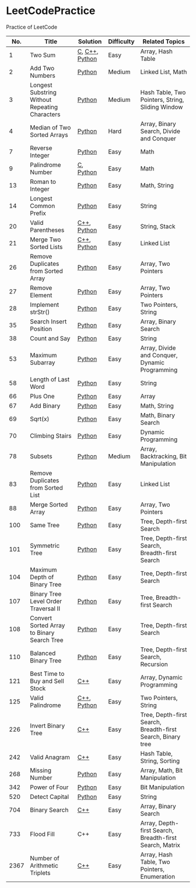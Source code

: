 # LeetCodePractice
Practice of LeetCode

|**No.**|**Title**|**Solution**|**Difficulty**|**Related Topics**|
|-------|---------|------------|--------------|------------------|
|1|Two Sum  |[C](0001.c), [C++](0001.cpp), [Python](0001.py)|Easy|Array, Hash Table|
|2|Add Two Numbers|[Python](0002.py)|Medium|Linked List, Math|
|3|Longest Substring Without Repeating Characters|[Python](0003.py)|Medium|Hash Table, Two Pointers, String, Sliding Window|
|4|Median of Two Sorted Arrays|[Python](0004.py)|Hard|Array, Binary Search, Divide and Conquer|
|7|Reverse Integer|[Python](0007.py)|Easy|Math|
|9|Palindrome Number|[C](0009.c), [Python](0009.py)|Easy|Math|
|13|Roman to Integer|[Python](0013.py)|Easy|Math, String|
|14|Longest Common Prefix|[Python](0014.py)|Easy|String|
|20|Valid Parentheses|[C++](0020.cpp), [Python](0020.py)|Easy|String, Stack|
|21|Merge Two Sorted Lists|[C++](0021.cpp), [Python](0021.py)|Easy|Linked List|
|26|Remove Duplicates from Sorted Array|[Python](0026.py)|Easy|Array, Two Pointers|
|27|Remove Element|[Python](0027.py)|Easy|Array, Two Pointers|
|28|Implement strStr()|[Python](0028.py)|Easy|Two Pointers, String|
|35|Search Insert Position|[Python](0035.py)|Easy|Array, Binary Search|
|38|Count and Say|[Python](0038.py)|Easy|String|
|53|Maximum Subarray|[Python](0053.py)|Easy|Array, Divide and Conquer, Dynamic Programming|
|58|Length of Last Word|[Python](0058.py)|Easy|String|
|66|Plus One|[Python](0066.py)|Easy|Array|
|67|Add Binary|[Python](0067.py)|Easy|Math, String|
|69|Sqrt(x)|[Python](0069.py)|Easy|Math, Binary Search|
|70|Climbing Stairs|[Python](0070.py)|Easy|Dynamic Programming|
|78|Subsets|[Python](0078.py)|Medium|Array, Backtracking, Bit Manipulation|
|83|Remove Duplicates from Sorted List|[Python](0083.py)|Easy|Linked List|
|88|Merge Sorted Array|[Python](0088.py)|Easy|Array, Two Pointers|
|100|Same Tree|[Python](0100.py)|Easy|Tree, Depth-first Search|
|101|Symmetric Tree|[Python](0101.py)|Easy|Tree, Depth-first Search, Breadth-first Search|
|104|Maximum Depth of Binary Tree|[Python](0104.py)|Easy|Tree, Depth-first Search|
|107|Binary Tree Level Order Traversal II|[Python](0107.py)|Easy|Tree, Breadth-first Search|
|108|Convert Sorted Array to Binary Search Tree|[Python](0108.py)|Easy|Tree, Depth-first Search|
|110|Balanced Binary Tree|[Python](0110.py)|Easy|Tree, Depth-first Search, Recursion|
|121|Best Time to Buy and Sell Stock|[C++](0121.cpp)|Easy|Array, Dynamic Programming|
|125|Valid Palindrome|[C++](0125.cpp), [Python](0125.py)|Easy|Two Pointers, String|
|226|Invert Binary Tree|[C++](0226.cpp)|Easy|Tree, Depth-first Search, Breadth-first Search, Binary tree|
|242|Valid Anagram|[C++](0242.cpp)|Easy|Hash Table, String, Sorting|
|268|Missing Number|[Python](0268.py)|Easy|Array, Math, Bit Manipulation|
|342|Power of Four|[Python](0342.py)|Easy|Bit Manipulation|
|520|Detect Capital|[Python](0520.py)|Easy|String|
|704|Binary Search|[C++](0704.py)|Easy|Array, Binary Search|
|733|Flood Fill|C++|Easy|Array, Depth-first Search, Breadth-first Search, Matrix|
|2367|Number of Arithmetic Triplets|[C++](2367.py)|Easy|Array, Hash Table, Two Pointers, Enumeration|
